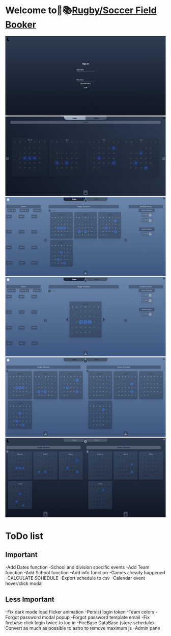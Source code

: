 # Welcome to🏉📚[Rugby/Soccer Field Booker](https://fieldbooker.netlify.app)

![basics](./src/assets/images/screenshot.png)
![basics](./src/assets/images/screenshot1.png)
![basics](./src/assets/images/screenshot2.png)
![basics](./src/assets/images/screenshot3.png)
![basics](./src/assets/images/screenshot4.png)
![basics](./src/assets/images/screenshot5.png)

# ToDo list

## Important
-Add Dates function
-School and division specific events
-Add Team function
-Add School function
-Add info function
-Games already happened
-CALCULATE SCHEDULE
-Export schedule to csv
-Calendar event hover/click modal



## Less Important
-Fix dark mode load flicker animation
-Persist login token
-Team colors
-Forgot password modal popup
-Forgot password template email
-Fix firebase click login twice to log in
-FireBase DataBase (store schedule)
-Convert as much as possible to astro to remove maximum js
-Admin pane
